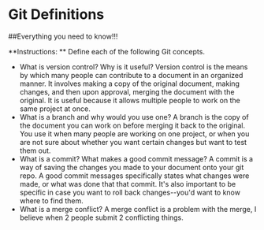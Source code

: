 # Git Definitions

##Everything you need to know!!!

**Instructions: ** Define each of the following Git concepts.

* What is version control?  Why is it useful?
  Version control is the means by which many people can contribute to a document in an organized manner. It involves making a copy of the original document, making changes, and then upon approval, merging the document with the original. It is useful because it allows multiple people to work on the same project at once.
* What is a branch and why would you use one?
  A branch is the copy of the document you can work on before merging it back to the original. You use it when many people are working on one project, or when you are not sure about whether you want certain changes but want to test them out.
* What is a commit? What makes a good commit message?
  A commit is a way of saving the changes you made to your document onto your git repo. A good commit messages specifically states what changes were made, or what was done that that commit. It's also important to be specific in case you want to roll back changes--you'd want to know where to find them.
* What is a merge conflict?
  A merge conflict is a problem with the merge, I believe when 2 people submit 2 conflicting things.